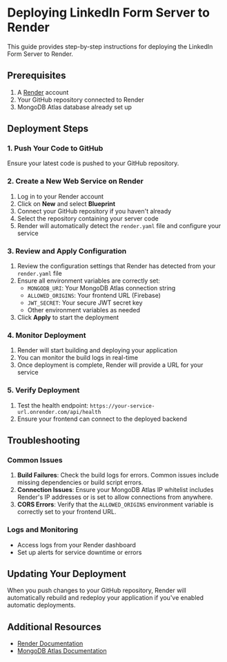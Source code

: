 # Deploying LinkedIn Form Server to Render

This guide provides step-by-step instructions for deploying the LinkedIn Form Server to Render.

## Prerequisites

1. A [Render](https://render.com/) account
2. Your GitHub repository connected to Render
3. MongoDB Atlas database already set up

## Deployment Steps

### 1. Push Your Code to GitHub

Ensure your latest code is pushed to your GitHub repository.

### 2. Create a New Web Service on Render

1. Log in to your Render account
2. Click on **New** and select **Blueprint**
3. Connect your GitHub repository if you haven't already
4. Select the repository containing your server code
5. Render will automatically detect the `render.yaml` file and configure your service

### 3. Review and Apply Configuration

1. Review the configuration settings that Render has detected from your `render.yaml` file
2. Ensure all environment variables are correctly set:
   - `MONGODB_URI`: Your MongoDB Atlas connection string
   - `ALLOWED_ORIGINS`: Your frontend URL (Firebase)
   - `JWT_SECRET`: Your secure JWT secret key
   - Other environment variables as needed
3. Click **Apply** to start the deployment

### 4. Monitor Deployment

1. Render will start building and deploying your application
2. You can monitor the build logs in real-time
3. Once deployment is complete, Render will provide a URL for your service

### 5. Verify Deployment

1. Test the health endpoint: `https://your-service-url.onrender.com/api/health`
2. Ensure your frontend can connect to the deployed backend

## Troubleshooting

### Common Issues

1. **Build Failures**: Check the build logs for errors. Common issues include missing dependencies or build script errors.
2. **Connection Issues**: Ensure your MongoDB Atlas IP whitelist includes Render's IP addresses or is set to allow connections from anywhere.
3. **CORS Errors**: Verify that the `ALLOWED_ORIGINS` environment variable is correctly set to your frontend URL.

### Logs and Monitoring

- Access logs from your Render dashboard
- Set up alerts for service downtime or errors

## Updating Your Deployment

When you push changes to your GitHub repository, Render will automatically rebuild and redeploy your application if you've enabled automatic deployments.

## Additional Resources

- [Render Documentation](https://render.com/docs)
- [MongoDB Atlas Documentation](https://docs.atlas.mongodb.com/)